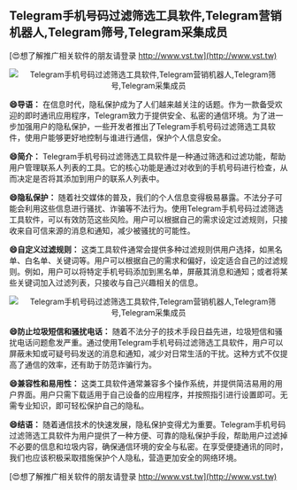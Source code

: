 ## **Telegram手机号码过滤筛选工具软件,Telegram营销机器人,Telegram筛号,Telegram采集成员**

[😍想了解推广相关软件的朋友请登录 http://www.vst.tw](http://www.vst.tw)

 <center><img src="https://vst.tw/MP4/tuiguang/png/7.png" alt="Telegram手机号码过滤筛选工具软件,Telegram营销机器人,Telegram筛号,Telegram采集成员"></center>

**😄导语：**
在信息时代，隐私保护成为了人们越来越关注的话题。作为一款备受欢迎的即时通讯应用程序，Telegram致力于提供安全、私密的通信环境。为了进一步加强用户的隐私保护，一些开发者推出了Telegram手机号码过滤筛选工具软件，使用户能够更好地控制与谁进行通信，保护个人信息安全。

**😄简介：**
Telegram手机号码过滤筛选工具软件是一种通过筛选和过滤功能，帮助用户管理联系人列表的工具。它的核心功能是通过对收到的手机号码进行检查，从而决定是否将其添加到用户的联系人列表中。

**😄隐私保护：**
随着社交媒体的普及，我们的个人信息变得极易暴露。不法分子可能会利用这些信息进行骚扰、诈骗等不法行为。使用Telegram手机号码过滤筛选工具软件，可以有效防范这些风险。用户可以根据自己的需求设定过滤规则，只接收来自可信来源的消息和通知，减少被骚扰的可能性。

**😄自定义过滤规则：**
这类工具软件通常会提供多种过滤规则供用户选择，如黑名单、白名单、关键词等。用户可以根据自己的需求和偏好，设定适合自己的过滤规则。例如，用户可以将特定手机号码添加到黑名单，屏蔽其消息和通知；或者将某些关键词加入过滤列表，只接收与自己兴趣相关的信息。

 <center><img src="https://vst.tw/MP4/tuiguang/png/5.png" alt="Telegram手机号码过滤筛选工具软件,Telegram营销机器人,Telegram筛号,Telegram采集成员"></center>

**😄防止垃圾短信和骚扰电话：**
随着不法分子的技术手段日益先进，垃圾短信和骚扰电话问题愈发严重。通过使用Telegram手机号码过滤筛选工具软件，用户可以屏蔽未知或可疑号码发送的消息和通知，减少对日常生活的干扰。这种方式不仅提高了通信的效率，还有助于防范诈骗行为。

**😄兼容性和易用性：**
这类工具软件通常兼容多个操作系统，并提供简洁易用的用户界面。用户只需下载适用于自己设备的应用程序，并按照指引进行设置即可。无需专业知识，即可轻松保护自己的隐私。

**😄结语：**
随着通信技术的快速发展，隐私保护变得尤为重要。Telegram手机号码过滤筛选工具软件为用户提供了一种方便、可靠的隐私保护手段，帮助用户过滤掉不必要的信息和垃圾内容，确保通信环境的安全与私密。在享受便捷通讯的同时，我们也应该积极采取措施保护个人隐私，营造更加安全的网络环境。

[😍想了解推广相关软件的朋友请登录 http://www.vst.tw](http://www.vst.tw)



